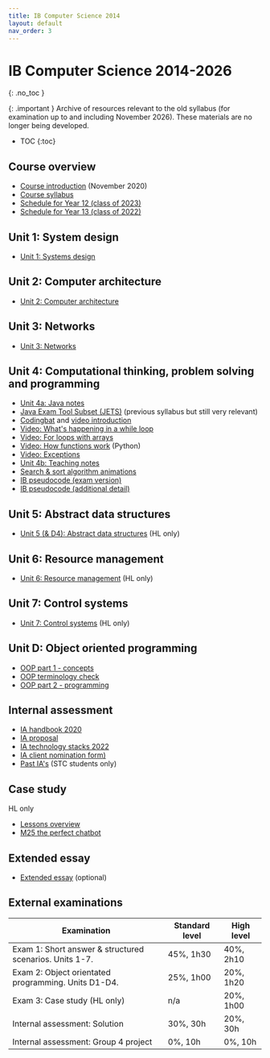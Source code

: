 ```yaml
---
title: IB Computer Science 2014
layout: default
nav_order: 3
---
```


# IB Computer Science 2014-2026
{: .no_toc }

{: .important }
Archive of resources relevant to the old syllabus (for examination up to and including November 2026). These materials are no longer being developed.

- TOC
{:toc} 

## Course overview

* [Course introduction](Computer_Science_introduction_(Nov2020).pdf) (November 2020)
* [Course syllabus](ib-syllabus-computer-science.pdf)
* [Schedule for Year 12 (class of 2023)](planner-diploma-class-of-2023.pdf)
* [Schedule for Year 13 (class of 2022)](planner-diploma-class-of-2022.pdf)

## Unit 1: System design

* [Unit 1: Systems design](unit-1-sdlc.pdf)

## Unit 2: Computer architecture

* [Unit 2: Computer architecture](unit-2-computer-architecture.pdf)

## Unit 3: Networks

* [Unit 3: Networks](unit-3-networking.pdf)

## Unit 4: Computational thinking, problem solving and programming

* [Unit 4a: Java notes](unit-4-java.pdf)
* [Java Exam Tool Subset (JETS)](ib-compsci-jets.pdf) (previous syllabus but still very relevant)
* [Codingbat](https://codingbat.com/jav) and [video introduction](https://youtu.be/IfzEU6VSnFM)
* [Video: What's happening in a while loop](https://youtu.be/sQSdoa_jaU8)
* [Video: For loops with arrays](https://youtu.be/C6nvdyo56Ow)
* [Video: How functions work](https://youtu.be/FHHXxmzglMM) (Python)
* [Video: Exceptions](https://youtu.be/F9bnTbpXmCc)
* [Unit 4b: Teaching notes](unit-4-teaching-notes-2020.pdf)
* [Search & sort algorithm animations](unit-4-animations.md)
* [IB pseudocode (exam version)](ib-compsci-pseudocode-flowcharts.pdf)
* [IB pseudocode (additional detail)](ib-compsci-pseudocode-in-detail.pdf)

## Unit 5: Abstract data structures

* [Unit 5 (& D4): Abstract data structures](unit-5-data-structures.pdf) (HL only)

## Unit 6: Resource management

* [Unit 6: Resource management](unit-6-resource-management.pdf) (HL only)

## Unit 7: Control systems

* [Unit 7: Control systems](unit-7-control-systems.pdf) (HL only)

## Unit D: Object oriented programming

* [OOP part 1 - concepts](unit-d-oop-part-1.pdf)
* [OOP terminology check](unit-d-oop-terminology.pdf)
* [OOP part 2 - programming](unit-d-oop-part-2-draft1.pdf)

## Internal assessment

* [IA handbook 2020](ia-handbook-v2020-3.pdf)
* [IA proposal](ia-proposal.docx)
* [IA technology stacks 2022](ia-technology-stacks-2022.pdf)
* [IA client nomination form)](ia-client-nomination-stc.pdf)
* [Past IA's](https://drive.google.com/drive/folders/1W8hzep6SnjHKay3i_A0lIBhgCrB7ZNs3?usp=sharing) (STC students only)

## Case study

HL only

* [Lessons overview](case-study.html) 
* [M25 the perfect chatbot](m25-the-perfect-chatbot.pdf)

## Extended essay

* [Extended essay](extended-essay.html) (optional)

## External examinations

| Examination                                             | Standard level | High level |
| ------------------------------------------------------- | --------- | --------- |
| Exam 1: Short answer & structured scenarios. Units 1-7. | 45%, 1h30 | 40%, 2h10 |
| Exam 2: Object orientated programming. Units D1-D4.     | 25%, 1h00 | 20%, 1h20 |
| Exam 3: Case study (HL only)                            | n/a       | 20%, 1h00 |
| Internal assessment: Solution                           | 30%, 30h  | 20%, 30h  |
| Internal assessment: Group 4 project                    | 0%, 10h   | 0%, 10h   |

